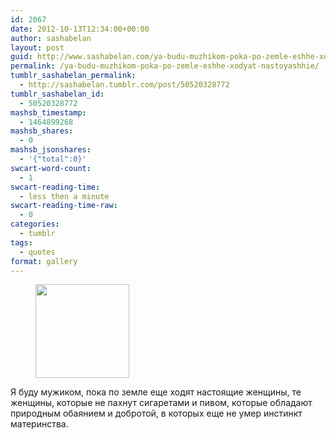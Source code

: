 ```yaml
---
id: 2067
date: 2012-10-13T12:34:00+00:00
author: sashabelan
layout: post
guid: http://www.sashabelan.com/ya-budu-muzhikom-poka-po-zemle-eshhe-xodyat-nastoyashhie/
permalink: /ya-budu-muzhikom-poka-po-zemle-eshhe-xodyat-nastoyashhie/
tumblr_sashabelan_permalink:
  - http://sashabelan.tumblr.com/post/50520328772
tumblr_sashabelan_id:
  - 50520328772
mashsb_timestamp:
  - 1464899268
mashsb_shares:
  - 0
mashsb_jsonshares:
  - '{"total":0}'
swcart-word-count:
  - 1
swcart-reading-time:
  - less then a minute
swcart-reading-time-raw:
  - 0
categories:
  - tumblr
tags:
  - quotes
format: gallery
---
```

<div id='gallery-213' class='gallery galleryid-2067 gallery-columns-3 gallery-size-thumbnail'>
  <figure class='gallery-item'> 
  
  <div class='gallery-icon landscape'>
    <a href='http://www.sashabelan.ru/ya-budu-muzhikom-poka-po-zemle-eshhe-xodyat-nastoyashhie/attachment/2068/'><img width="150" height="150" src="http://www.sashabelan.ru/wp-content/uploads/2012/10/tumblr_mmuyxyYjwZ1qarj97o1_1280-150x150.jpg" class="attachment-thumbnail size-thumbnail" alt="" /></a>
  </div></figure>
</div>

<span>Я буду мужиком, пока по земле еще ходят настоящие женщины, те женщины, которые не пахнут сигаретами и пивом, которые обладают природным обаянием и добротой, в которых еще не умер инстинкт материнства.</span>